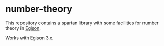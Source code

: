 # number-theory

This repository contains a spartan library with some facilities for number
theory in [Egison](https://www.egison.org/).

Works with Egison 3.x.
